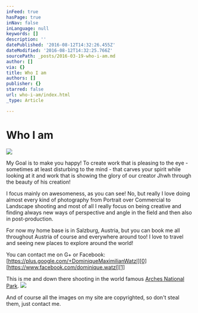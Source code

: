 ```yaml
---
inFeed: true
hasPage: true
inNav: false
inLanguage: null
keywords: []
description: ''
datePublished: '2016-08-12T14:32:26.455Z'
dateModified: '2016-08-12T14:32:25.766Z'
sourcePath: _posts/2016-03-19-who-i-am.md
author: []
via: {}
title: Who I am
authors: []
publisher: {}
starred: false
url: who-i-am/index.html
_type: Article

---
```

# Who I am
![](https://the-grid-user-content.s3-us-west-2.amazonaws.com/bf1f6b27-8338-4360-96d1-6b4c8260cbc8.jpg)

My Goal is to make you happy! To create work that is pleasing to the eye - sometimes at least disturbing to the mind - that carves your spirit while looking at it and work that is showing the glory of our creator Jhwh through the beauty of his creation!

I focus mainly on awesomeness, as you can see! No, but really I love doing almost every kind of photography from Portrait over Commercial to Landscape shooting and most of all I really focus on being creative and finding always new ways of perspective and angle in the field and then also in post-production.

For now my home base is in Salzburg, Austria, but you can book me all throughout Austria of course and everywhere around too! I love to travel and seeing new places to explore around the world!

You can contact me on G+ or Facebook:  
[https://plus.google.com/+DominiqueMaximilianWatzl][0]  
[https://www.facebook.com/dominique.watzl][1]

This is me and down there shooting in the world famous [Arches National Park][2].
![](https://the-grid-user-content.s3-us-west-2.amazonaws.com/7cb084f3-59e8-4d8c-b553-5d735bdf22ba.jpg)

And of course all the images on my site are copyrighted, so don't steal them, just contact me.

[0]: https://plus.google.com/+DominiqueMaximilianWatzl "Google+"
[1]: https://www.facebook.com/dominique.watzl "Facebook"
[2]: https://www.nps.gov/arch/index.htm "Arches National Park"